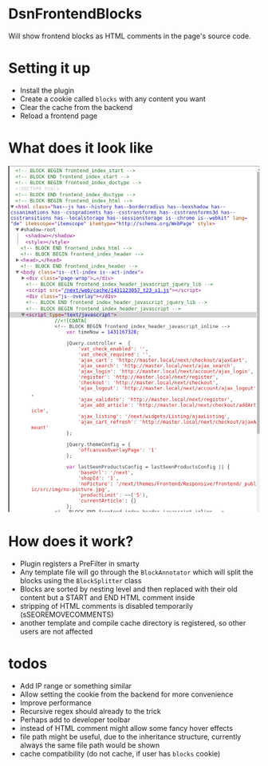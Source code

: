 # DsnFrontendBlocks
Will show frontend blocks as HTML comments in the page's source code.

# Setting it up
* Install the plugin
* Create a cookie called `blocks` with any content you want
* Clear the cache from the backend
* Reload a frontend page

# What does it look like
![Screenshot from firebug](docs/example.png)

# How does it work?
* Plugin registers a PreFilter in smarty
* Any template file will go through the `BlockAnnotator` which will split the blocks using the `BlockSplitter` class
* Blocks are sorted by nesting level and then replaced with their old content but a START and END HTML comment inside
* stripping of HTML comments is disabled temporarily (sSEOREMOVECOMMENTS)
* another template and compile cache directory is registered, so other users are not affected

# todos
* Add IP range or something similar
* Allow setting the cookie from the backend for more convenience
* Improve performance
* Recursive regex should already to the trick
* Perhaps add to developer toolbar
* <div> instead of HTML comment might allow some fancy hover effects
* file path might be useful, due to the inheritance structure, currently always the same file path would be shown 
* cache compatibility (do not cache, if user has `blocks` cookie)